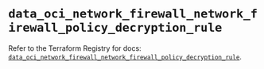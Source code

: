# `data_oci_network_firewall_network_firewall_policy_decryption_rule`

Refer to the Terraform Registry for docs: [`data_oci_network_firewall_network_firewall_policy_decryption_rule`](https://registry.terraform.io/providers/hashicorp/oci/7.19.0/docs/data-sources/network_firewall_network_firewall_policy_decryption_rule).
